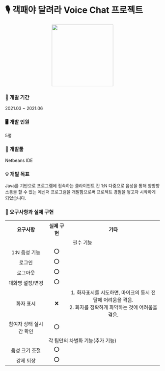 # 🎙️ 객패야 달려라 Voice Chat 프로젝트

<div align="center">
  <img src="https://ifh.cc/g/oTZz5g.png" style="width: 200px"/>
</div>

### 📆 개발 기간
2021.03 ~ 2021.06

### 🖥️ 개발 인원
5명

### 🔨 개발툴
Netbeans IDE

### 💡 개발 목표
Java를 기반으로 프로그램에 접속하는 클라이언트 간 1:N 다중으로 음성을 통해 양방향 소통을 할 수 있는 메신저 프로그램을 개발함으로써
프로젝트 경험을 쌓고자 시작하게 되었습니다.

### 📄 요구사항과 실제 구현
<table style="text-align:center">
  <tr>
    <th>요구사항</th>
    <th>실제 구현</th>
    <th>기타</th>
  </th>
  <tr>
    <td colspan="3">필수 기능</td>
  </tr>
  <tr>
    <td>1:N 음성 기능</td>
    <td>⭕</td>
    <td></td>
  </tr>
  <tr>
    <td>로그인</td>
    <td>⭕</td>
    <td></td>
  </tr>
  <tr>
    <td>로그아웃</td>
    <td>⭕</td>
    <td></td>
  </tr>
  <tr>
    <td>대화명 설정/변경</td>
    <td>⭕</td>
    <td></td>
  </tr>
  <tr>
    <td>화자 표시</td>
    <td>❌</td>
    <td>1. 화자표시를 시도하면, 마이크의 동시 전달에 어려움을 겪음.<br>2. 화자를 정확하게 파악하는 것에 어려움을 겪음.</td>
  </tr>
  <tr>
    <td>참여자 상태 실시간 확인</td>
    <td>⭕</td>
    <td></td>
  </tr>
  <tr>
    <td colspan="3">각 팀만의 차별화 기능(추가 기능)</td>
  </tr>
  <tr>
    <td>음성 크기 조절</td>
    <td>⭕</td>
    <td></td>
  </tr>
  <tr>
    <td>강제 퇴장</td>
    <td>⭕</td>
    <td></td>
  </tr>
</table>
